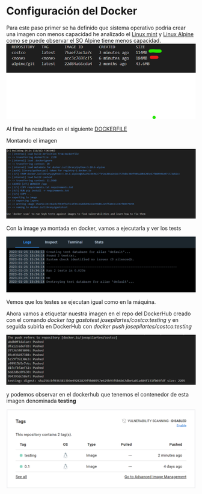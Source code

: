 # Configuración del Docker

Para este paso primer se ha definido que sistema operativo podria crear una imagen con menos capacidad he analizado el [Linux mint](https://linuxmint.com/) y [Linux Alpine](https://hub.docker.com/_/alpine) como se puede observar el SO Alpine tiene menos capacidad.
![](img/image_comparison1.png)

Al final ha resultado en el siguiente [DOCKERFILE](/Dockerfile)

Montando el imagen

![](img/docker_build.png)

Con la image ya montada en docker, vamos a ejecutarla y ver los tests

![](img/image_desktoprunner.png)

Vemos que los testes se ejecutan igual como en la máquina.

Ahora vamos a etiquetar nuestra imagen en el repo del DockerHub creado con el comando *docker tag gastotest josepilartes/costco:testing* y en seguida subirla en DockerHub con *docker push josepilartes/costco:testing*

![](img/subir_docker.png)

y podemos observar en el dockerhub que tenemos el contenedor de esta imagen denominada **testing**

![](img/image_dockerHub.png)

